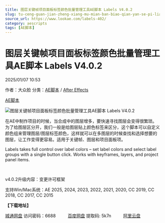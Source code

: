 ```yaml
---
title: 图层关键帧项目面板标签颜色批量管理工具AE脚本 Labels V4.0.2
slug: tu-ceng-guan-jian-zheng-xiang-mu-mian-ban-biao-qian-yan-se-pi-liang-guan-li-gong-ju-aejiao-ben-labels-v4-0-2
source_url: https://www.lookae.com/labels-402/
category: aescripts
tags: [AE脚本]
---
```

# 图层关键帧项目面板标签颜色批量管理工具AE脚本 Labels V4.0.2

2025/01/07 10:53

作者：大众脸
分类：[AE脚本](https://www.lookae.com/after-effects/aescripts/) / [After Effects](https://www.lookae.com/after-effects/)

[AE脚本](https://www.lookae.com/tag/ae%e8%84%9a%e6%9c%ac/)

![图层关键帧项目面板标签颜色批量管理工具AE脚本 Labels V4.0.2](https://www.lookae.com/wp-content/uploads/2022/08/Labels-V4.jpg "图层关键帧项目面板标签颜色批量管理工具AE脚本 Labels V4.0.2-LookAE.com")

在AE中制作项目的时候，当合成中的图层增多，要快速寻找图层会变得很繁琐。为了给图层区分开，我们一般是给图层贴上颜色标签来区分，这个脚本可以自定义颜色组来管理图层/图层标签颜色，这样就可以在多图层的时候查找和选择想要的图层，让工作变得更容易。适用于关键帧、图层和项目面板项。

Labels takes full control over label colors – set label colors and select label groups with a single button click. Works with keyframes, layers, and project panel items.

[﻿﻿﻿](https://cloud.video.taobao.com//play/u/705956171/p/1/e/6/t/1/374255744376.mp4)

v4.0.2升级内容：变更许可框架

支持Win/Mac系统：AE 2025, 2024, 2023, 2022, 2021, 2020, CC 2019, CC 2018, CC 2017, CC 2015

**【下载地址】**

[城通网盘](https://url70.ctfile.com/f/2827370-1444697642-f34d31?p=4431) 访问密码：6688          [百度网盘](https://pan.baidu.com/s/1K2llnWxMMDsd-hr8vNKNFQ?pwd=5k7n) 提取码: 5k7n          [阿里云盘](https://www.alipan.com/s/gmu1m28Whyv)
